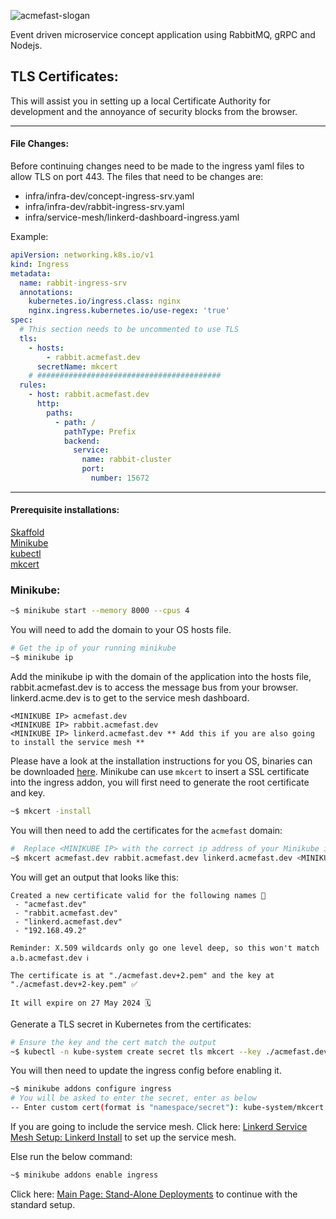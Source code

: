 
![acmefast-slogan](https://user-images.githubusercontent.com/9296659/154143145-06262ea3-02d3-4cce-97f5-bbeb2f8d7c53.png)

Event driven microservice concept application using RabbitMQ, gRPC and Nodejs.

## TLS Certificates:  
This will assist you in setting up a local Certificate Authority for development and the annoyance of security blocks from the browser. 
___
#### File Changes:
Before continuing changes need to be made to the ingress yaml files to allow TLS on port 443.
The files that need to be changes are:
 - infra/infra-dev/concept-ingress-srv.yaml
 - infra/infra-dev/rabbit-ingress-srv.yaml
 - infra/service-mesh/linkerd-dashboard-ingress.yaml  

Example:
```yaml
apiVersion: networking.k8s.io/v1
kind: Ingress
metadata:
  name: rabbit-ingress-srv
  annotations:
    kubernetes.io/ingress.class: nginx
    nginx.ingress.kubernetes.io/use-regex: 'true'
spec:
  # This section needs to be uncommented to use TLS
  tls:
    - hosts:
        - rabbit.acmefast.dev
      secretName: mkcert
    # #########################################
  rules:
    - host: rabbit.acmefast.dev
      http:
        paths:
          - path: /
            pathType: Prefix
            backend:
              service:
                name: rabbit-cluster
                port:
                  number: 15672
```

___
#### Prerequisite installations:
[Skaffold](https://skaffold.dev)  
[Minikube](https://minikube.sigs.k8s.io/docs/start/)  
[kubectl](https://kubernetes.io/docs/tasks/tools/)   
[mkcert](https://github.com/FiloSottile/mkcert)  

### Minikube:
```bash
~$ minikube start --memory 8000 --cpus 4
```

You will need to add the domain to your OS hosts file.
```bash
# Get the ip of your running minikube
~$ minikube ip
```
Add the minikube ip with the domain of the application into the hosts file, rabbit.acmefast.dev is to access the message bus from your browser. linkerd.acme.dev is
to get to the service mesh dashboard.
```text
<MINIKUBE IP> acmefast.dev
<MINIKUBE IP> rabbit.acmefast.dev
<MINIKUBE IP> linkerd.acmefast.dev ** Add this if you are also going to install the service mesh **
```

Please have a look at the installation instructions for you OS, binaries can be downloaded [here](https://github.com/FiloSottile/mkcert/releases).
Minikube can use ```mkcert``` to insert a SSL certificate into the ingress addon, you will first need to generate the root certificate and key.
```bash
~$ mkcert -install
```
You will then need to add the certificates for the ```acmefast``` domain:
```bash
#  Replace <MINIKUBE IP> with the correct ip address of your Minikube instance
~$ mkcert acmefast.dev rabbit.acmefast.dev linkerd.acmefast.dev <MINIKUBE IP>
```
You will get an output that looks like this:
```
Created a new certificate valid for the following names 📜
 - "acmefast.dev"
 - "rabbit.acmefast.dev"
 - "linkerd.acmefast.dev"
 - "192.168.49.2"

Reminder: X.509 wildcards only go one level deep, so this won't match a.b.acmefast.dev ℹ️

The certificate is at "./acmefast.dev+2.pem" and the key at "./acmefast.dev+2-key.pem" ✅

It will expire on 27 May 2024 🗓

```
Generate a TLS secret in Kubernetes from the certificates:
```bash
# Ensure the key and the cert match the output
~$ kubectl -n kube-system create secret tls mkcert --key ./acmefast.dev+2-key.pem --cert ./acmefast.dev+2.pem
```
You will then need to update the ingress config before enabling it.
```bash
~$ minikube addons configure ingress
# You will be asked to enter the secret, enter as below
-- Enter custom cert(format is "namespace/secret"): kube-system/mkcert
````

If you are going to include the service mesh.
Click here: [Linkerd Service Mesh Setup: Linkerd Install](https://github.com/EspressoTrip-v2/concept-application/tree/master/infra/service-mesh#linkerd-install) to set up the service mesh.

Else run the below command:
```bash
~$ minikube addons enable ingress
```
 
Click here: [Main Page: Stand-Alone Deployments](https://github.com/EspressoTrip-v2/concept-application#stand-alone-deployments) to continue with the standard setup.
